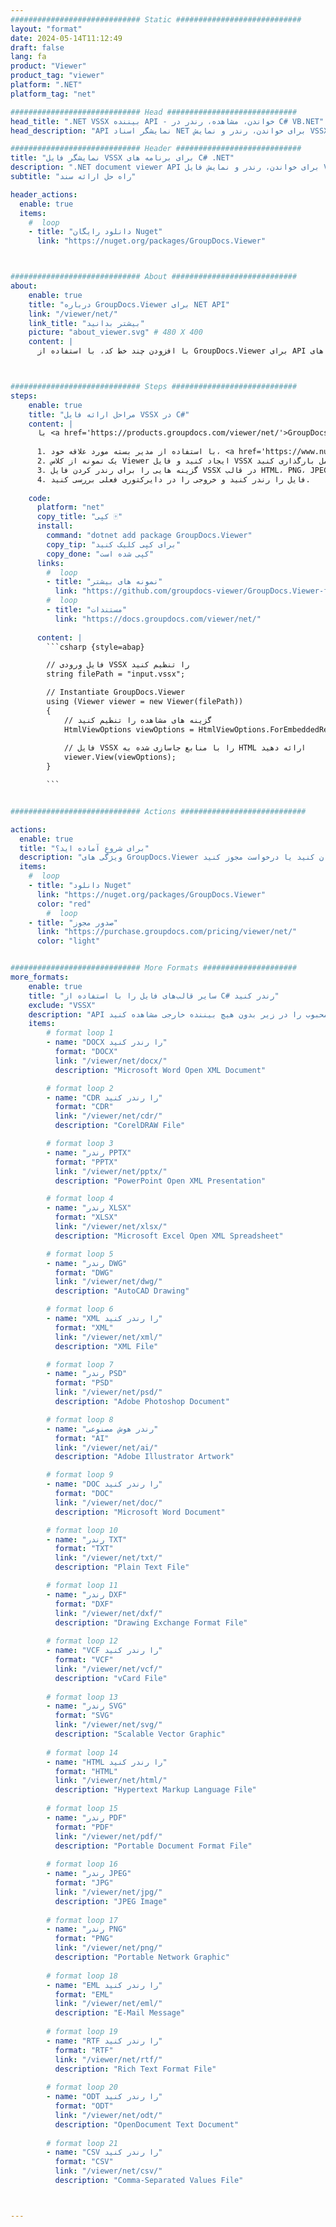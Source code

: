 ```yaml
---
############################# Static ############################
layout: "format"
date: 2024-05-14T11:12:49
draft: false
lang: fa
product: "Viewer"
product_tag: "viewer"
platform: ".NET"
platform_tag: "net"

############################# Head #############################
head_title: ".NET VSSX بیننده API - خواندن، مشاهده، رندر در C# VB.NET"
head_description: "API نمایشگر اسناد NET برای خواندن، رندر و نمایش VSSX در هر نوع برنامه‌های C#، ASP.NET، VB.NET و NET Core."

############################# Header ############################
title: "نمایشگر فایل VSSX برای برنامه های C# .NET" 
description: ".NET document viewer API برای خواندن، رندر و نمایش فایل VSSX در هر نوع برنامه های C#، ASP.NET، VB.NET و NET Core. فایل های رندر شده را با قالب بندی و چیدمان واقعی در HTML5، PDF یا به صورت تصویر با استفاده از چند خط کد مشاهده کنید." 
subtitle: "راه حل ارائه سند" 

header_actions:
  enable: true
  items:
    #  loop
    - title: "دانلود رایگان Nuget"
      link: "https://nuget.org/packages/GroupDocs.Viewer"



############################# About ############################
about:
    enable: true
    title: "درباره GroupDocs.Viewer برای NET API"
    link: "/viewer/net/"
    link_title: "بیشتر بدانید"
    picture: "about_viewer.svg" # 480 X 400
    content: |
      با افزودن چند خط کد، با استفاده از GroupDocs.Viewer برای API های NET، بیش از 190 قالب سند محبوب را در برنامه های NET خود مشاهده کنید. توسعه دهندگان به راحتی می توانند PDF، Word Processing، Excel Spreadsheet، Presentation، Visio، Project، Outlook و بسیاری دیگر از فرمت های سند محبوب را در حالت های HTML5، تصویر یا PDF نمایش دهند. رندر سند سریع، مشابه فایل منبع اصلی است و نیازی به نصب نرم افزار اضافی یا کتابخانه های خارجی دیگر ندارد.



############################# Steps ############################
steps:
    enable: true
    title: "مراحل ارائه فایل VSSX در C#" 
    content: |
      با <a href='https://products.groupdocs.com/viewer/net/'>GroupDocs.Viewer</a> می‌توانید VSSX را در چند مرحله به HTML، JPEG، PNG یا PDF تبدیل کنید.
      
      1. با استفاده از مدیر بسته مورد علاقه خود، <a href='https://www.nuget.org/packages/groupdocs.viewer'>GroupDocs.Viewer را برای دات نت</a> نصب کنید. 
      2. یک نمونه از کلاس Viewer ایجاد کنید و فایل VSSX را با مسیر کامل بارگذاری کنید.  
      3. گزینه هایی را برای رندر کردن فایل VSSX در قالب HTML، PNG، JPEG یا PDF تنظیم کنید. 
      4. فایل را رندر کنید و خروجی را در دایرکتوری فعلی بررسی کنید. 
   
    code:
      platform: "net"
      copy_title: "کپی 🀄"
      install:
        command: "dotnet add package GroupDocs.Viewer"
        copy_tip: "برای کپی کلیک کنید"
        copy_done: "کپی شده است"
      links:
        #  loop
        - title: "نمونه های بیشتر"
          link: "https://github.com/groupdocs-viewer/GroupDocs.Viewer-for-.NET"
        #  loop
        - title: "مستندات"
          link: "https://docs.groupdocs.com/viewer/net/"
          
      content: |
        ```csharp {style=abap}

        // فایل ورودی VSSX را تنظیم کنید
        string filePath = "input.vssx";

        // Instantiate GroupDocs.Viewer
        using (Viewer viewer = new Viewer(filePath))
        {
            // گزینه های مشاهده را تنظیم کنید
            HtmlViewOptions viewOptions = HtmlViewOptions.ForEmbeddedResources();
                
            // فایل VSSX را با منابع جاسازی شده به HTML ارائه دهید
            viewer.View(viewOptions);
        }

        ```            


############################# Actions ############################

actions:
  enable: true
  title: "برای شروع آماده اید؟"
  description: "ویژگی های GroupDocs.Viewer را به صورت رایگان امتحان کنید یا درخواست مجوز کنید"
  items:
    #  loop
    - title: "دانلود Nuget"
      link: "https://nuget.org/packages/GroupDocs.Viewer"
      color: "red"
        #  loop
    - title: "صدور مجوز"
      link: "https://purchase.groupdocs.com/pricing/viewer/net/"
      color: "light"


############################# More Formats #####################
more_formats:
    enable: true
    title: "سایر قالب‌های فایل را با استفاده از C# رندر کنید"
    exclude: "VSSX"
    description: "API نمایشگر اسناد و تصاویر چند فرمتی برای دات نت. برخی از قالب‌های فایل محبوب را در زیر بدون هیچ بیننده خارجی مشاهده کنید."
    items: 
        # format loop 1
        - name: "DOCX را رندر کنید"
          format: "DOCX"
          link: "/viewer/net/docx/"
          description: "Microsoft Word Open XML Document" 

        # format loop 2
        - name: "CDR را رندر کنید" 
          format: "CDR"
          link: "/viewer/net/cdr/"
          description: "CorelDRAW File" 

        # format loop 3
        - name: "رندر PPTX"
          format: "PPTX"
          link: "/viewer/net/pptx/"
          description: "PowerPoint Open XML Presentation" 

        # format loop 4
        - name: "رندر XLSX"
          format: "XLSX"
          link: "/viewer/net/xlsx/"
          description: "Microsoft Excel Open XML Spreadsheet" 

        # format loop 5
        - name: "رندر DWG"
          format: "DWG"
          link: "/viewer/net/dwg/"
          description: "AutoCAD Drawing"

        # format loop 6
        - name: "XML را رندر کنید"
          format: "XML"
          link: "/viewer/net/xml/"
          description: "XML File"

        # format loop 7
        - name: "رندر PSD"
          format: "PSD"
          link: "/viewer/net/psd/"
          description: "Adobe Photoshop Document"

        # format loop 8
        - name: "رندر هوش مصنوعی"
          format: "AI"
          link: "/viewer/net/ai/"
          description: "Adobe Illustrator Artwork"

        # format loop 9
        - name: "DOC را رندر کنید"
          format: "DOC"
          link: "/viewer/net/doc/"
          description: "Microsoft Word Document" 

        # format loop 10
        - name: "رندر TXT" 
          format: "TXT"
          link: "/viewer/net/txt/"
          description: "Plain Text File" 

        # format loop 11
        - name: "رندر DXF" 
          format: "DXF"
          link: "/viewer/net/dxf/"
          description: "Drawing Exchange Format File"  
          
        # format loop 12
        - name: "VCF را رندر کنید"
          format: "VCF"
          link: "/viewer/net/vcf/"
          description: "vCard File"  
              
        # format loop 13
        - name: "رندر SVG"
          format: "SVG"
          link: "/viewer/net/svg/"
          description: "Scalable Vector Graphic" 
          
        # format loop 14
        - name: "HTML را رندر کنید"
          format: "HTML"
          link: "/viewer/net/html/"
          description: "Hypertext Markup Language File" 
          
        # format loop 15
        - name: "رندر PDF"
          format: "PDF"
          link: "/viewer/net/pdf/"
          description: "Portable Document Format File"
          
        # format loop 16
        - name: "رندر JPEG"
          format: "JPG"
          link: "/viewer/net/jpg/"
          description: "JPEG Image"
          
        # format loop 17
        - name: "رندر PNG"
          format: "PNG"
          link: "/viewer/net/png/"
          description: "Portable Network Graphic" 
          
        # format loop 18
        - name: "EML را رندر کنید"
          format: "EML"
          link: "/viewer/net/eml/"
          description: "E-Mail Message" 
          
        # format loop 19
        - name: "RTF را رندر کنید"
          format: "RTF"
          link: "/viewer/net/rtf/"
          description: "Rich Text Format File" 
          
        # format loop 20
        - name: "ODT را رندر کنید"
          format: "ODT"
          link: "/viewer/net/odt/"
          description: "OpenDocument Text Document" 
          
        # format loop 21
        - name: "CSV را رندر کنید"
          format: "CSV"
          link: "/viewer/net/csv/"
          description: "Comma-Separated Values File" 



---
```

